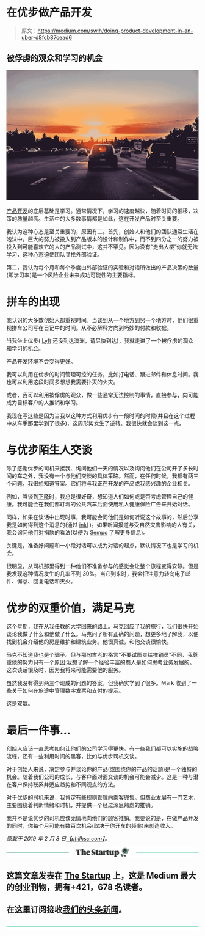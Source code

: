 # 在优步做产品开发

> 原文：<https://medium.com/swlh/doing-product-development-in-an-uber-d8fcb87cead6>

## 被俘虏的观众和学习的机会

[![](img/eabd068c442e45e9645e630c0e2743cb.png)](http://eepurl.com/drIF7r)

[产品开发](https://philhsc.com/missing-the-customer-referral-opportunity/)的底层基础是学习。通常情况下，学习的速度越快，随着时间的推移，决策的质量越高。生活中的大多数事情都是如此，这在开发产品时至关重要。

我认为这种心态是至关重要的，原因有二。首先，创始人和他们的团队通常生活在泡沫中。巨大的努力被投入到产品版本的设计和制作中，而不到四分之一的努力被投入到可能喜欢它的人的产品测试中，这并不罕见。因为没有“走出大楼”你就无法学习，这种心态迫使团队寻找外部验证。

第二，我认为每个月和每个季度由外部验证的实验和对话所做出的产品决策的数量(即学习率)是一个风险企业未来成功可能性的主要指标。

# 拼车的出现

我认识的大多数创始人都重视时间。当谈到从一个地方到另一个地方时，他们很重视拼车公司写在日记中的时间。从不必解释方向到巧妙的付款和收据。

当我坐上优步( [Lyft](https://medium.com/u/54708edc644b?source=post_page-----d8fcb87cead6--------------------------------) 还没到达澳洲，请尽快到达)，我就走进了一个被俘虏的观众和学习的机会。

产品开发环境不会变得更好。

我可以利用在优步的时间管理可控的任务，比如打电话、跟进邮件和休息时间。我也可以利用这段时间多想想我需要扑灭的火灾。

或者，我可以利用被俘虏的观众，做一些通常无法控制的事情，直接参与，向可能成为目标客户的人推销和学习。

我现在写这些是因为当我以这种方式利用优步有一段时间的时候(并且在这个过程中从车手那里学到了很多)，这周形势发生了逆转。我很快就会谈到这一点。

# 与优步陌生人交谈

除了感谢优步的司机来接我、询问他们一天的情况以及询问他们在公司开了多长时间的车之外，我没有一个与他们交谈的具体策略。然而，在任何时候，我都有两三个问题，我很想知道答案。它们将与我正在开发的产品或我感兴趣的企业相关。

例如，当谈到[下降](https://dropbio.com/)时，我总是很好奇，想知道人们如何或是否考虑管理自己的健康。我可能会在我们都盯着的公共汽车后面使用私人健康保险广告来开始对话。

同样，如果在谈话中出现时事，我可能会问他们是如何听说这个故事的，然后分享我是如何得到这个消息的(通过 [inkl](https://medium.com/u/2f1574c1bb07?source=post_page-----d8fcb87cead6--------------------------------) )。如果新闻报道与受自然灾害影响的人有关，我会询问他们对捐款的看法(以便为 [Sempo](https://medium.com/u/d17b54999af0?source=post_page-----d8fcb87cead6--------------------------------) 了解更多信息)。

关键是，准备好问题和一小段对话可以成为对话的起点，默认情况下也是学习的机会。

很明显，从司机那里得到一种他们不准备参与的感觉会让整个旅程变得安静。但是我发现这种情况发生的几率不到 30%。当它到来时，我会把注意力转向电子邮件、懈怠、回复电话和灭火。

# 优步的双重价值，满足马克

这个星期，我在从我任教的大学回来的路上。马克回应了我的旅行，我们很快开始谈论我做了什么和他做了什么。马克问了所有正确的问题，想更多地了解我，以便找到机会介绍他的房屋维护和建筑业务。他很真诚，和他交谈很愉快。

马克不知道我也是个骗子。但与那句古老的格言“不要试图卖给推销员”不同，我尊重他的努力只有一个原因:我想了解一个经验丰富的商人是如何思考业务发展的。这次谈话很及时，因为我将来可能需要他的服务。

虽然我没有得到两三个现成的问题的答案，但我确实学到了很多。Mark 收到了一些关于如何在旅途中管理数字发票和支付的提示。

这是双赢。

# 最后一件事…

创始人应该一直思考如何让他们的公司学习得更快。有一些我们都可以实施的战略流程，还有一些利用时间的黑客，比如与优步司机交谈。

对于创始人来说，决定参与并谈论你的产品(或围绕你的产品的话题)是一个独特的机会。随着我们公司的成长，与客户面对面交谈的机会可能会减少。这是一种与潜在客户保持联系并适应趋势和不同观点的方法。

对于优步的司机来说，我肯定有些规则管理向乘客兜售。但商业发展有一门艺术，主要围绕着判断情绪和时机，并提供一个经过深思熟虑的推销。

我并不是说优步的司机应该无情地向他们的顾客推销。我要说的是，在做产品开发的同时，你每个月可能有数百次机会(取决于你开车的频率)来创造收入。

*原载于 2019 年 2 月 8 日*[*【philhsc.com】*](https://philhsc.com/doing-product-development-in-an-uber/)*。*

[![](img/308a8d84fb9b2fab43d66c117fcc4bb4.png)](https://medium.com/swlh)

## 这篇文章发表在 [The Startup](https://medium.com/swlh) 上，这是 Medium 最大的创业刊物，拥有+421，678 名读者。

## 在这里订阅接收[我们的头条新闻](https://growthsupply.com/the-startup-newsletter/)。

[![](img/b0164736ea17a63403e660de5dedf91a.png)](https://medium.com/swlh)